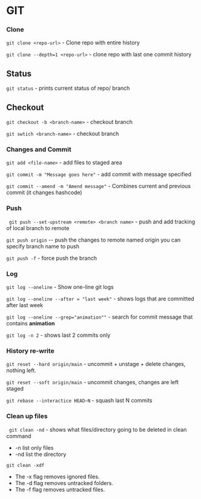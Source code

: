 # GIT


### Clone

``git clone <repo-url>`` - Clone repo with entire history

``git clone --depth=1 <repo-url>`` - clone repo with last one commit history

## Status

``git status`` - prints current status of repo/ branch


## Checkout

``git checkout -b <branch-name>`` - checkout branch 

``git swtich <branch-name>`` - checkout branch


### Changes and Commit

``git add <file-name>`` - add files to staged area

``git commit -m "Message goes here"`` - add commit with message specified

``git commit --amend -m "Amend message"`` - Combines current and previous commit (it changes hashcode)

### Push

`` git push --set-upstream <remote> <branch name>`` - push and add tracking of local branch to remote 

``git push origin`` -- push the changes to remote named origin you can specify branch name to push

``git push -f`` - force push the branch 

### Log

``git log --oneline`` - Show one-line git logs

``git log --oneline --after = "last week"`` - shows logs that are committed after last week

``git log --oneline --grep="animation""`` - search for commit message that contains **animation**

``git log -n 2`` - shows last 2 commits only




### History re-write

``git reset --hard origin/main`` - uncommit + unstage + delete changes, nothing left.

``git reset --soft origin/main`` - uncommit changes, changes are left staged

``git rebase --interactice HEAD~N`` - squash last N commits 


### Clean up files

`` git clean -nd`` - shows what files/directory going to be deleted in clean command
- -n list only files
- -nd list the directory

``git clean -xdf``
- The -x flag removes ignored files.
- The -d flag removes untracked folders. 
- The -f flag removes untracked files.